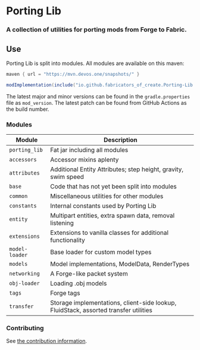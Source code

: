 # Porting Lib
### A collection of utilities for porting mods from Forge to Fabric.

## Use
Porting Lib is split into modules. All modules are available on this maven:
```groovy
maven { url = "https://mvn.devos.one/snapshots/" }
```
```groovy
modImplementation(include("io.github.fabricators_of_create.Porting-Lib:<module>:<version>"))
```

The latest major and minor versions can be found in the `gradle.properties` file as `mod_version`.
The latest patch can be found from GitHub Actions as the build number.

### Modules
| Module         | Description                                                                          |
|----------------|--------------------------------------------------------------------------------------|
| `porting_lib`  | Fat jar including all modules                                                        |
| `accessors`    | Accessor mixins aplenty                                                              |
| `attributes`   | Additional Entity Attributes; step height, gravity, swim speed                       |
| `base`         | Code that has not yet been split into modules                                        |
| `common`       | Miscellaneous utilities for other modules                                            |
| `constants`    | Internal constants used by Porting Lib                                               |
| `entity`       | Multipart entities, extra spawn data, removal listening                              |
| `extensions`   | Extensions to vanilla classes for additional functionality                           |
| `model-loader` | Base loader for custom model types                                                   |
| `models`       | Model implementations, ModelData, RenderTypes                                        |
| `networking`   | A Forge-like packet system                                                           |
| `obj-loader`   | Loading .obj models                                                                  |
| `tags`         | Forge tags                                                                           |
| `transfer`     | Storage implementations, client-side lookup, FluidStack, assorted transfer utilities |

### Contributing
See [the contribution information](CONTRIBUTING.md).
